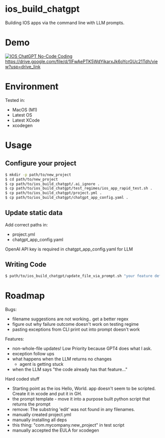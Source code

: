 # ios_build_chatgpt
Building IOS apps via the command line with LLM prompts.

# Demo
[![IOS ChatGPT No-Code Coding](https://res.cloudinary.com/marcomontalbano/image/upload/v1689187125/video_to_markdown/images/google-drive--1IFwAePTK5WdYikarxJk6oYcrGUc21Tdh-c05b58ac6eb4c4700831b2b3070cd403.jpg)](https://drive.google.com/file/d/1IFwAePTK5WdYikarxJk6oYcrGUc21Tdh/view?usp=drive_link "IOS ChatGPT No-Code Coding")
https://drive.google.com/file/d/1IFwAePTK5WdYikarxJk6oYcrGUc21Tdh/view?usp=drive_link

# Environment
Tested in:
- MacOS (M1)
- Latest OS
- Latest XCode
- xcodegen


# Usage

## Configure your project
```bash
$ mkdir -p path/to/new_project
$ cd path/to/new_project
$ cp path/to/ios_build_chatgpt/.ai_ignore .
$ cp path/to/ios_build_chatgpt/test_regimes/ios_app_rapid_test.sh .
$ cp path/to/ios_build_chatgpt/project.yml .
$ cp path/to/ios_build_chatgpt/chatgpt_app_config.yaml .
```

## Update static data
Add correct paths in:
 - project.yml
 - chatgpt_app_config.yaml

OpenAI API key is required in chatgpt_app_config.yaml for LLM

## Writing Code
```bash
$ path/to/ios_build_chatgpt/update_file_via_prompt.sh "your feature definition"
```

# Roadmap
Bugs:
- filename suggestions are not working.. get a better regex
- figure out why failure outcome doesn't work on testing regime
- pasting exceptions from CLI print out into prompt doesn't work

Features:

- non-whole-file updates! Low Priority because GPT4 does what I ask.
- exception follow ups
- what happens when the LLM returns no changes
	- agent is getting stuck
- when the LLM says "the code already has that feature..."

Hard coded stuff

- Starting point as the ios Hello, World. app doesn't seem to be scripted.  Create it in xcode and put it in GH.
- the prompt template - move it into a purpose built python script that returns the prompt
- remove: The substring 'edit' was not found in any filenames.
- manually created project.yml
- manually installing all deps
- this thing: "com.mycompany.new_project" in test script
- manually accepted the EULA for xcodegen

